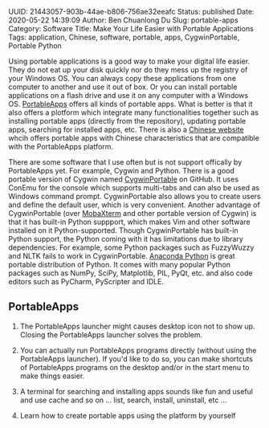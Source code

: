 UUID: 21443057-903b-44ae-b806-756ae32eeafc
Status: published
Date: 2020-05-22 14:39:09
Author: Ben Chuanlong Du
Slug: portable-apps
Category: Software
Title: Make Your Life Easier with Portable Applications
Tags: application, Chinese, software, portable, apps, CygwinPortable, Portable Python

Using portable applications is a good way to make your digital life easier. 
They do not eat up your disk quickly nor do they mess up the registry of your Windows OS.
You can always copy these applications from one computer to another and use it out of box.
Or you can install portable applications on a flash drive 
and use it on any computer with a Windows OS.
[PortableApps](http://www.portableapps.com/) offers all kinds of portable apps.
What is better is that it also offers a plotform 
which integrate many functionalities together 
such as installing portable apps (directly from the repository), 
updating portable apps, 
searching for installed apps, etc.
There is also a [Chinese website](http://www.portableappc.com/) 
whcih offers portable apps with Chinese characteristics 
that are compatible with the PortableApps platform. 

There are some software that I use often 
but is not support offically by PortableApps yet.
For example, Cygwin and Python.
There is a good portable version of Cygwin named 
[CygwinPortable](https://github.com/CybeSystems/CygwinPortable)
on GitHub.
It uses ConEmu for the console which supports multi-tabs 
and can also be used as Windows command prompt. 
CygwinPortable also allows you to create users and define the default user, 
which is very convenient.
Another advantage of CygwinPortable 
(over [MobaXterm](http://mobaxterm.mobatek.net/) and other portable version of Cygwin)
is that it has built-in Python suppport,
which makes Vim and other software installed on it Python-supported.
Though CygwinPortable has built-in Python support, 
the Python coming with it has limitations due to library dependencies.
For example, 
some Python packages such as FuzzyWuzzy and NLTK fails to work in CygwinPortable.
[Anaconda Python](http://portablepython.com/) is great portable distribution of Python.
It comes with many popular Python packages 
such as NumPy, SciPy, Matplotlib, PIL, PyQt, etc.
and also code editors such as PyCharm, PyScripter and IDLE.


## PortableApps 

1. The PortableApps launcher might causes desktop icon not to show up. 
    Closing the PortableApps launcher solves the problem.

2. You can actually run PortableApps programs directly (without using the PortableApps launcher). 
    If you'd like to do so, 
    you can make shortcuts of PortableApps programs on the desktop and/or in the start menu 
    to make things easier.


1. A terminal for searching and installing apps sounds like fun and useful
    and use cache and so on ... 
    list, search, install, uninstall, etc ...

2. Learn how to create portable apps using the platform by yourself 